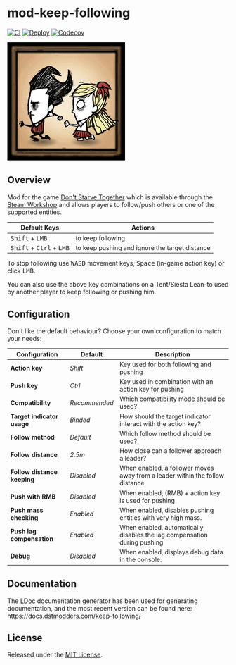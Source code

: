 # mod-keep-following

[![CI](https://img.shields.io/github/workflow/status/dstmodders/mod-keep-following/CI?label=ci)](https://github.com/dstmodders/mod-keep-following/actions/workflows/ci.yml)
[![Deploy](https://img.shields.io/github/workflow/status/dstmodders/mod-keep-following/Deploy?label=deploy)](https://github.com/dstmodders/mod-keep-following/actions/workflows/deploy.yml)
[![Codecov](https://img.shields.io/codecov/c/github/dstmodders/mod-keep-following.svg)](https://codecov.io/gh/dstmodders/mod-keep-following)

[![Keep Following](preview.gif)](https://steamcommunity.com/sharedfiles/filedetails/?id=1835465557)

## Overview

Mod for the game [Don't Starve Together][] which is available through the
[Steam Workshop][] and allows players to follow/push others or one of the
supported entities.

| Default Keys                                        | Actions                                        |
| --------------------------------------------------- | ---------------------------------------------- |
| <kbd>Shift</kbd> + <kbd>LMB</kbd>                   | to keep following                              |
| <kbd>Shift</kbd> + <kbd>Ctrl</kbd> + <kbd>LMB</kbd> | to keep pushing and ignore the target distance |

To stop following use <kbd>WASD</kbd> movement keys, <kbd>Space</kbd> (in-game
action key) or click <kbd>LMB</kbd>.

You can also use the above key combinations on a Tent/Siesta Lean-to used by
another player to keep following or pushing him.

## Configuration

Don't like the default behaviour? Choose your own configuration to match your
needs:

| Configuration               | Default       | Description                                                                  |
| --------------------------- | ------------- | ---------------------------------------------------------------------------- |
| **Action key**              | _Shift_       | Key used for both following and pushing                                      |
| **Push key**                | _Ctrl_        | Key used in combination with an action key for pushing                       |
| **Compatibility**           | _Recommended_ | Which compatibility mode should be used?                                     |
| **Target indicator usage**  | _Binded_      | How should the target indicator interact with the action key?                |
| **Follow method**           | _Default_     | Which follow method should be used?                                          |
| **Follow distance**         | _2.5m_        | How close can a follower approach a leader?                                  |
| **Follow distance keeping** | _Disabled_    | When enabled, a follower moves away from a leader within the follow distance |
| **Push with RMB**           | _Disabled_    | When enabled, (RMB) + action key is used for pushing                         |
| **Push mass checking**      | _Enabled_     | When enabled, disables pushing entities with very high mass.                 |
| **Push lag compensation**   | _Enabled_     | When enabled, automatically disables the lag compensation during pushing     |
| **Debug**                   | _Disabled_    | When enabled, displays debug data in the console.                            |

## Documentation

The [LDoc][] documentation generator has been used for generating documentation,
and the most recent version can be found here:
https://docs.dstmodders.com/keep-following/

## License

Released under the [MIT License](https://opensource.org/licenses/MIT).

[don't starve together]: https://www.klei.com/games/dont-starve-together
[ldoc]: https://stevedonovan.github.io/ldoc/
[steam workshop]: https://steamcommunity.com/sharedfiles/filedetails/?id=1835465557

